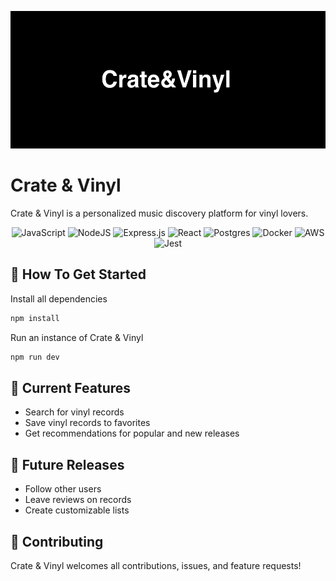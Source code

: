 <p align="center"><img src="./crate-vinyl.png" alt="better-weather-logo" height="220"/></p>

# Crate & Vinyl

Crate &amp; Vinyl is a personalized music discovery platform for vinyl lovers.

<div align="center">

![JavaScript](https://img.shields.io/badge/javascript-%23323330.svg?style=for-the-badge&logo=javascript&logoColor=%23F7DF1E)
![NodeJS](https://img.shields.io/badge/node.js-6DA55F?style=for-the-badge&logo=node.js&logoColor=white)
![Express.js](https://img.shields.io/badge/express.js-%23404d59.svg?style=for-the-badge&logo=express&logoColor=%2361DAFB)
![React](https://img.shields.io/badge/React-20232A?style=for-the-badge&logo=react&logoColor=61DAFB)
![Postgres](https://img.shields.io/badge/postgres-%23316192.svg?style=for-the-badge&logo=postgresql&logoColor=white)
![Docker](https://img.shields.io/badge/docker-%230db7ed.svg?style=for-the-badge&logo=docker&logoColor=white)
![AWS](https://img.shields.io/badge/AWS-%23FF9900.svg?style=for-the-badge&logo=amazon-aws&logoColor=white)
![Jest](https://img.shields.io/badge/-jest-%23C21325?style=for-the-badge&logo=jest&logoColor=white)



</div>

## 🚀 How To Get Started

Install all dependencies 

  ```sh
npm install
```

Run an instance of Crate & Vinyl

  
  ```sh
npm run dev
```


## 💪 Current Features

- Search for vinyl records
- Save vinyl records to favorites
- Get recommendations for popular and new releases



## 🔮 Future Releases

- Follow other users
- Leave reviews on records
- Create customizable lists

## 🤝 Contributing

Crate & Vinyl welcomes all contributions, issues, and feature requests!



